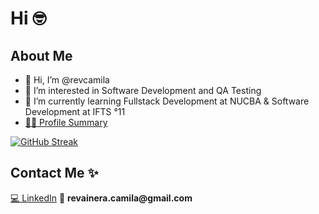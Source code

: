 <h1> <b> Hi 🤓 </b> </h1>
                 <h2> <b> About Me </b> </h2>

- 👋 Hi, I’m @revcamila
- 👀 I’m interested in Software Development and QA Testing
- 🌱 I’m currently learning Fullstack Development at NUCBA & Software Development at IFTS °11
- <a href="https://profile-summary-for-github.com/user/revcamila"> 👩‍💻 Profile Summary </a>
<!---
revcamila/revcamila is a ✨ special ✨ repository because its `README.md` (this file) appears on your GitHub profile.
You can click the Preview link to take a look at your changes.
--->
[![GitHub Streak](https://github-readme-streak-stats.herokuapp.com?user=revcamila&theme=nightowl&hide_border=true)](https://git.io/streak-stats)

<h2><b> Contact Me ✨ </b></h2>
<a href="https://www.linkedin.com/in/camila-revainera">💻 LinkedIn</a>
💌 <b> revainera.camila@gmail.com </b>
